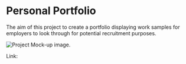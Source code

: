 # Personal Portfolio

The aim of this project to create a portfolio displaying work samples for employers to look through for potential recruitment purposes.

![Project Mock-up image.](./assets/projectmockup.jpg)

Link: 
